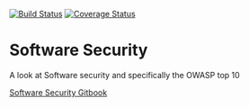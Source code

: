 [![Build Status](https://travis-ci.org/jbelmont/software-security.svg?branch=master)](https://travis-ci.org/jbelmont/software-security)
[![Coverage Status](https://coveralls.io/repos/github/jbelmont/software-security/badge.svg?branch=master)](https://coveralls.io/github/jbelmont/software-security?branch=master)

# Software Security

A look at Software security and specifically the OWASP top 10

[Software Security Gitbook](https://marcelbelmont.com/software-security-workshop)
